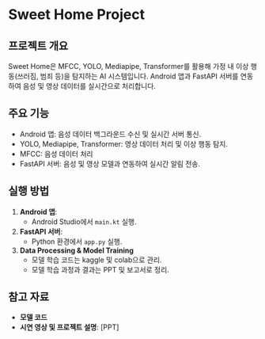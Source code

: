 # Sweet Home Project

## 프로젝트 개요
Sweet Home은 MFCC, YOLO, Mediapipe, Transformer를 활용해 가정 내 이상 행동(쓰러짐, 범죄 등)을 탐지하는 AI 시스템입니다. 
Android 앱과 FastAPI 서버를 연동하여 음성 및 영상 데이터를 실시간으로 처리합니다.

## 주요 기능
- Android 앱: 음성 데이터 백그라운드 수신 및 실시간 서버 통신.
- YOLO, Mediapipe, Transformer: 영상 데이터 처리 및 이상 행동 탐지.
- MFCC: 음성 데이터 처리
- FastAPI 서버: 음성 및 영상 모델과 연동하여 실시간 알림 전송.

## 실행 방법
1. **Android 앱**:
   - Android Studio에서 `main.kt` 실행.
2. **FastAPI 서버**:
   - Python 환경에서 `app.py` 실행.
3. **Data Processing & Model Training**  
   - 모델 학습 코드는 kaggle 및 colab으로 관리.
   - 모델 학습 과정과 결과는 PPT 및 보고서로 정리.

## 참고 자료
- **모델 코드**
- **시연 영상 및 프로젝트 설명**: [PPT]
